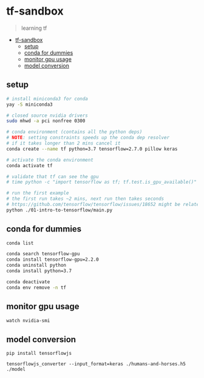 # tf-sandbox
> learning tf

- [tf-sandbox](#tf-sandbox)
  - [setup](#setup)
  - [conda for dummies](#conda-for-dummies)
  - [monitor gpu usage](#monitor-gpu-usage)
  - [model conversion](#model-conversion)
## setup

```sh
# install miniconda3 for conda
yay -S miniconda3

# closed source nvidia drivers
sudo mhwd -a pci nonfree 0300

# conda environment (contains all the python deps)
# NOTE: setting constraints speeds up the conda dep resolver
# if it takes longer than 2 mins cancel it
conda create --name tf python=3.7 tensorflow=2.7.0 pillow keras

# activate the conda environment
conda activate tf

# validate that tf can see the gpu
# time python -c "import tensorflow as tf; tf.test.is_gpu_available()"

# run the first example
# the first run takes ~2 mins, next run then takes seconds
# https://github.com/tensorflow/tensorflow/issues/18652 might be related to this
python ./01-intro-to-tensorflow/main.py
```

## conda for dummies

```sh
conda list

conda search tensorflow-gpu
conda install tensorflow-gpu=2.2.0
conda uninstall python
conda install python=3.7

conda deactivate
conda env remove -n tf
```


## monitor gpu usage
```sh
watch nvidia-smi
```


## model conversion

```
pip install tensorflowjs

tensorflowjs_converter --input_format=keras ./humans-and-horses.h5 ./model
```
